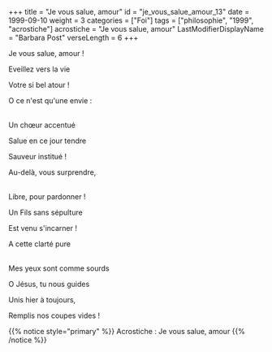 +++
title = "Je vous salue, amour"
id = "je_vous_salue_amour_13"
date = 1999-09-10
weight = 3
categories = ["Foi"]
tags = ["philosophie", "1999", "acrostiche"]
acrostiche = "Je vous salue, amour"
LastModifierDisplayName = "Barbara Post"
verseLength = 6
+++

Je vous salue, amour !

Eveillez vers la vie

Votre si bel atour !

O ce n'est qu'une envie :

 \
Un chœur accentué

Salue en ce jour tendre

Sauveur institué !

Au-delà, vous surprendre,

 \
Libre, pour pardonner !

Un Fils sans sépulture

Est venu s'incarner !

A cette clarté pure

 \
Mes yeux sont comme sourds

O Jésus, tu nous guides

Unis hier à toujours,

Remplis nos coupes vides !

{{% notice style="primary" %}}
Acrostiche : Je vous salue, amour
{{% /notice %}}
